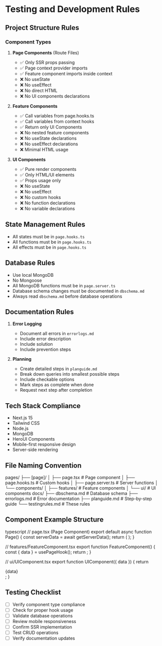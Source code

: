 # Testing and Development Rules

## Project Structure Rules

### Component Types
1. **Page Components** (Route Files)
   - ✅ Only SSR props passing
   - ✅ Page context provider imports
   - ✅ Feature component imports inside context
   - ❌ No useState
   - ❌ No useEffect
   - ❌ No direct HTML
   - ❌ No UI components declarations

2. **Feature Components**
   - ✅ Call variables from page.hooks.ts
   - ✅ Call variables from context hooks
   - ✅ Return only UI Components
   - ❌ No nested feature components
   - ❌ No useState declarations
   - ❌ No useEffect declarations
   - ❌ Minimal HTML usage
   
3. **UI Components**
   - ✅ Pure render components
   - ✅ Only HTML/UI elements
   - ✅ Props usage only
   - ❌ No useState
   - ❌ No useEffect
   - ❌ No custom hooks
   - ❌ No function declarations
   - ❌ No variable declarations

## State Management Rules
- All states must be in `page.hooks.ts`
- All functions must be in `page.hooks.ts`
- All effects must be in `page.hooks.ts`

## Database Rules
- Use local MongoDB
- No Mongoose
- All MongoDB functions must be in `page.server.ts`
- Database schema changes must be documented in `dbschema.md`
- Always read `dbschema.md` before database operations

## Documentation Rules
1. **Error Logging**
   - Document all errors in `errorlogs.md`
   - Include error description
   - Include solution
   - Include prevention steps

2. **Planning**
   - Create detailed steps in `planguide.md`
   - Break down queries into smallest possible steps
   - Include checkable options
   - Mark steps as complete when done
   - Request next step after completion

## Tech Stack Compliance
- Next.js 15
- Tailwind CSS
- Node.js
- MongoDB
- HeroUI Components
- Mobile-first responsive design
- Server-side rendering

## File Naming Convention
pages/
├── [page]/
│ ├── page.tsx # Page component
│ ├── page.hooks.ts # Custom hooks
│ ├── page.server.ts # Server functions
│ └── components/
│ ├── features/ # Feature components
│ └── ui/ # UI components
docs/
├── dbschema.md # Database schema
├── errorlogs.md # Error documentation
├── planguide.md # Step-by-step guide
└── testingrules.md # These rules

## Component Example Structure

typescript
// page.tsx (Page Component)
export default async function Page() {
const serverData = await getServerData();
return (
<PageContextProvider serverData={serverData}>
<FeatureComponent />
</PageContextProvider>
);
}

// features/FeatureComponent.tsx
export function FeatureComponent() {
const { data } = usePageHook();
return <UIComponent data={data} />;
}

// ui/UIComponent.tsx
export function UIComponent({ data }) {
return <div className="tailwind-classes">{data}</div>;
}


## Testing Checklist
- [ ] Verify component type compliance
- [ ] Check for proper hook usage
- [ ] Validate database operations
- [ ] Review mobile responsiveness
- [ ] Confirm SSR implementation
- [ ] Test CRUD operations
- [ ] Verify documentation updates